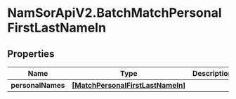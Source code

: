 # NamSorApiV2.BatchMatchPersonalFirstLastNameIn

## Properties
Name | Type | Description | Notes
------------ | ------------- | ------------- | -------------
**personalNames** | [**[MatchPersonalFirstLastNameIn]**](MatchPersonalFirstLastNameIn.md) |  | [optional] 


